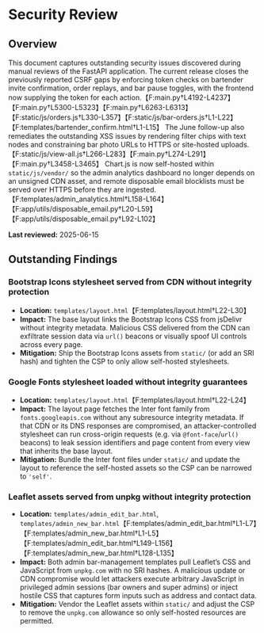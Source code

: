 # Security Review

## Overview
This document captures outstanding security issues discovered during manual reviews of the FastAPI application. The current release closes the previously reported CSRF gaps by enforcing token checks on bartender invite confirmation, order replays, and bar pause toggles, with the frontend now supplying the token for each action.【F:main.py†L4192-L4237】【F:main.py†L5300-L5323】【F:main.py†L6263-L6313】【F:static/js/orders.js†L330-L357】【F:static/js/bar-orders.js†L1-L22】【F:templates/bartender_confirm.html†L1-L15】 The June follow-up also remediates the outstanding XSS issues by rendering filter chips with text nodes and constraining bar photo URLs to HTTPS or site-hosted uploads.【F:static/js/view-all.js†L266-L283】【F:main.py†L274-L291】【F:main.py†L3458-L3465】 Chart.js is now self-hosted within `static/js/vendor/` so the admin analytics dashboard no longer depends on an unsigned CDN asset, and remote disposable email blocklists must be served over HTTPS before they are ingested.【F:templates/admin_analytics.html†L158-L164】【F:app/utils/disposable_email.py†L20-L59】【F:app/utils/disposable_email.py†L92-L102】

**Last reviewed:** 2025-06-15

## Outstanding Findings

### Bootstrap Icons stylesheet served from CDN without integrity protection
- **Location:** `templates/layout.html`【F:templates/layout.html†L22-L30】
- **Impact:** The base layout links the Bootstrap Icons CSS from jsDelivr without integrity metadata. Malicious CSS delivered from the CDN can exfiltrate session data via `url()` beacons or visually spoof UI controls across every page.
- **Mitigation:** Ship the Bootstrap Icons assets from `static/` (or add an SRI hash) and tighten the CSP to only allow self-hosted stylesheets.

### Google Fonts stylesheet loaded without integrity guarantees
- **Location:** `templates/layout.html`【F:templates/layout.html†L22-L24】
- **Impact:** The layout page fetches the Inter font family from `fonts.googleapis.com` without any subresource integrity metadata. If that CDN or its DNS responses are compromised, an attacker-controlled stylesheet can run cross-origin requests (e.g. via `@font-face`/`url()` beacons) to leak session identifiers and page content from every view that inherits the base layout.
- **Mitigation:** Bundle the Inter font files under `static/` and update the layout to reference the self-hosted assets so the CSP can be narrowed to `'self'`.

### Leaflet assets served from unpkg without integrity protection
- **Location:** `templates/admin_edit_bar.html`, `templates/admin_new_bar.html`【F:templates/admin_edit_bar.html†L1-L7】【F:templates/admin_new_bar.html†L1-L5】【F:templates/admin_edit_bar.html†L149-L156】【F:templates/admin_new_bar.html†L128-L135】
- **Impact:** Both admin bar-management templates pull Leaflet’s CSS and JavaScript from `unpkg.com` with no SRI hashes. A malicious update or CDN compromise would let attackers execute arbitrary JavaScript in privileged admin sessions (bar owners and super admins) or inject hostile CSS that captures form inputs such as address and contact data.
- **Mitigation:** Vendor the Leaflet assets within `static/` and adjust the CSP to remove the `unpkg.com` allowance so only self-hosted resources are permitted.
